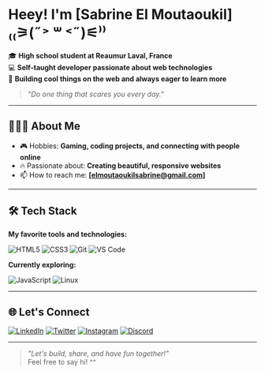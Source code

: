 
# Heey! I'm [Sabrine El Moutaoukil] ₍₍⚞(˶˃ ꒳ ˂˶)⚟⁾⁾

🎓 **High school student at Reaumur Laval, France**  
💻 **Self-taught developer passionate about web technologies**  
🚀 **Building cool things on the web and always eager to learn more**  

> *"Do one thing that scares you every day."* 

---

## 👩🏻‍💻 About Me

- 🎮 Hobbies: **Gaming, coding projects, and connecting with people online**
- 🔥 Passionate about: **Creating beautiful, responsive websites**
- 📫 How to reach me: **[elmoutaoukilsabrine@gmail.com]**

---

## 🛠️ Tech Stack

**My favorite tools and technologies:**

![HTML5](https://img.shields.io/badge/HTML5-E34F26?style=for-the-badge&logo=html5&logoColor=white)
![CSS3](https://img.shields.io/badge/CSS3-1572B6?style=for-the-badge&logo=css3&logoColor=white)
![Git](https://img.shields.io/badge/Git-F05032?style=for-the-badge&logo=git&logoColor=white)
![VS Code](https://img.shields.io/badge/VS_Code-007ACC?style=for-the-badge&logo=visual-studio-code&logoColor=white)

**Currently exploring:**

![JavaScript](https://img.shields.io/badge/JavaScript-F7DF1E?style=for-the-badge&logo=javascript&logoColor=black)
![Linux](https://img.shields.io/badge/Linux-FCC624?style=for-the-badge&logo=linux&logoColor=black)

---

## 🌐 Let's Connect

[![LinkedIn](https://img.shields.io/badge/LinkedIn-0077B5?style=for-the-badge&logo=linkedin&logoColor=white)](www.linkedin.com/in/sabrine-elmoutaoukil-b98871370)
[![Twitter](https://img.shields.io/badge/X-000000?style=for-the-badge&logo=x&logoColor=white)](https://x.com/itsmesabrinee)
[![Instagram](https://img.shields.io/badge/Instagram-E4405F?style=for-the-badge&logo=instagram&logoColor=white)](https://www.instagram.com/little_sabr/)
[![Discord](https://img.shields.io/badge/Discord-5865F2?style=for-the-badge&logo=discord&logoColor=white)](https://discord.gg/A7vgeFFW)

---


> *"Let's build, share, and have fun together!"*  
> Feel free to say hi! ^^
